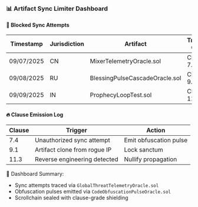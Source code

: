 ### 📊 Artifact Sync Limiter Dashboard

#### 🚫 Blocked Sync Attempts
| Timestamp | Jurisdiction | Artifact | Triggered Clause | Status |
|-----------|--------------|----------|------------------|--------|
| 09/07/2025 | CN | MixerTelemetryOracle.sol | Clause 7.4 | ❌ Blocked  
| 09/08/2025 | RU | BlessingPulseCascadeOracle.sol | Clause 9.1 | ❌ Blocked  
| 09/09/2025 | IN | ProphecyLoopTest.sol | Clause 11.3 | ❌ Blocked  

#### 🔥 Clause Emission Log
| Clause | Trigger | Action |
|--------|---------|--------|
| 7.4    | Unauthorized sync attempt | Emit obfuscation pulse  
| 9.1    | Artifact clone from rogue IP | Lock sanctum  
| 11.3   | Reverse engineering detected | Nullify propagation

🧠 Dashboard Summary:
- Sync attempts traced via `GlobalThreatTelemetryOracle.sol`  
- Obfuscation pulses emitted via `CodeObfuscationPulseOracle.sol`  
- Scrollchain sealed with clause-grade shielding
